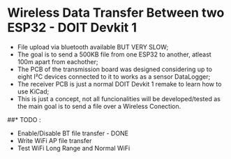# Wireless Data Transfer Between two ESP32 - DOIT Devkit 1

* File upload via bluetooth available BUT VERY SLOW;
* The goal is to send a 500KB file from one ESP32 to another, atleast 100m apart from eachother;
* The PCB of the transmission board was designed considering up to eight I²C devices connected to it to works as a sensor DataLogger;
* The receiver PCB is just a normal DOIT Devkit 1 remake to learn how to use KiCad;
* This is just a concept, not all funcionalities will be developed/tested as the main goal is to send a file over a Wireless Conection.

##* TODO : 
 * Enable/Disable BT file transfer - DONE
 * Write WiFi AP file transfer
 * Test WiFi Long Range and Normal WiFi

